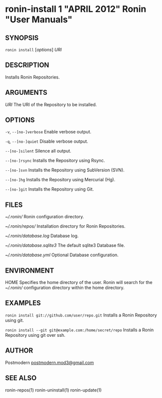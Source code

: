 # ronin-install 1 "APRIL 2012" Ronin "User Manuals"

## SYNOPSIS

`ronin install` [*options*] *URI*

## DESCRIPTION

Installs Ronin Repositories.

## ARGUMENTS

*URI*
  The URI of the Repository to be installed.

## OPTIONS

`-v`, `--[no-]verbose`
  Enable verbose output.

`-q`, `--[no-]quiet`
  Disable verbose output.

`--[no-]silent`
  Silence all output.

`--[no-]rsync`
  Installs the Repository using Rsync.

`--[no-]svn`
  Installs the Repository using SubVersion (SVN).

`--[no-]hg`
  Installs the Repository using Mercurial (Hg).

`--[no-]git`
  Installs the Repository using Git.

## FILES

*~/.ronin/*
  Ronin configuration directory.

*~/.ronin/repos/*
  Installation directory for Ronin Repositories.

*~/.ronin/database.log*
  Database log.

*~/.ronin/database.sqlite3*
  The default sqlite3 Database file.

*~/.ronin/database.yml*
  Optional Database configuration.

## ENVIRONMENT

HOME
  Specifies the home directory of the user. Ronin will search for the
  *~/.ronin/* configuration directory within the home directory.

## EXAMPLES

`ronin install git://github.com/user/repo.git`
  Installs a Ronin Repository using git.

`ronin install --git git@example.com:/home/secret/repo`
  Installs a Ronin Repository using git over ssh.

## AUTHOR

Postmodern <postmodern.mod3@gmail.com>

## SEE ALSO

ronin-repos(1) ronin-uninstall(1) ronin-update(1)
